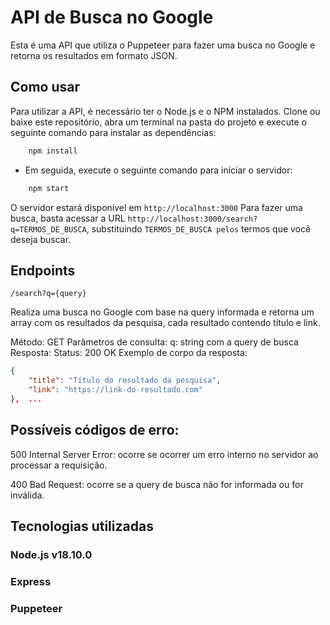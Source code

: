 # API de Busca no Google

Esta é uma API que utiliza o Puppeteer para fazer uma busca no Google e retorna os resultados em formato JSON.

## Como usar

Para utilizar a API, é necessário ter o Node.js e o NPM instalados. Clone ou baixe este repositório, abra um terminal na pasta do projeto e execute o seguinte comando para instalar as dependências:

```bash
    npm install
```
- Em seguida, execute o seguinte comando para iniciar o servidor:
```bash
    npm start
```
O servidor estará disponível em ```http://localhost:3000``` Para fazer uma busca, basta acessar a URL ```http://localhost:3000/search?q=TERMOS_DE_BUSCA```, substituindo `TERMOS_DE_BUSCA pelos` termos que você deseja buscar.

## Endpoints

```
/search?q={query}
```
Realiza uma busca no Google com base na query informada e retorna um array com os resultados da pesquisa, cada resultado contendo título e link.

Método: GET
Parâmetros de consulta:
q: string com a query de busca
Resposta:
Status: 200 OK
Exemplo de corpo da resposta:

```json
{  
    "title": "Título do resultado da pesquisa",    
    "link": "https://link-do-resultado.com" 
},  ...

```

## Possíveis códigos de erro:

500 Internal Server Error: ocorre se ocorrer um erro interno no servidor ao processar a requisição.

400 Bad Request: ocorre se a query de busca não for informada ou for inválida.

## Tecnologias utilizadas
### Node.js v18.10.0
### Express
### Puppeteer
